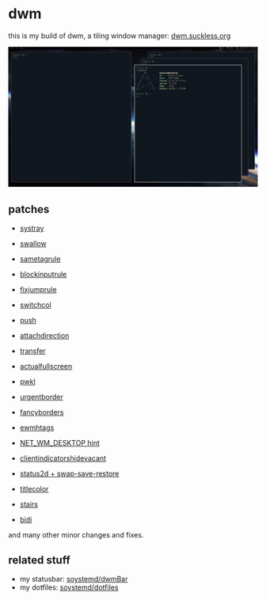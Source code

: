 # dwm

this is my build of dwm, a tiling window manager:
[dwm.suckless.org](https://dwm.suckless.org)

![screenshot](sc.jpg)

## patches

- [systray](https://dwm.suckless.org/patches/systray)

- [swallow](https://dwm.suckless.org/patches/swallow)

- [sametagrule](https://github.com/soystemd/dwm/commit/fb1e103)

- [blockinputrule](https://github.com/soystemd/dwm/compare/36f4be5...b4d681d)

- [fixjumprule](https://github.com/soystemd/dwm/commit/5643525)

- [switchcol](https://dwm.suckless.org/patches/switchcol)

- [push](https://dwm.suckless.org/patches/push)

- [attachdirection](https://dwm.suckless.org/patches/attachdirection)

- [transfer](https://dwm.suckless.org/patches/transfer)

- [actualfullscreen](https://dwm.suckless.org/patches/actualfullscreen)

- [pwkl](https://dwm.suckless.org/patches/pwkl)

- [urgentborder](https://dwm.suckless.org/patches/urgentborder)

- [fancyborders](https://github.com/soystemd/dwm/commit/b375ca9)

- [ewmhtags](https://dwm.suckless.org/patches/ewmhtags)

- [NET_WM_DESKTOP hint](https://github.com/soystemd/dwm/compare/cc4564f...5ce1409)

- [clientindicatorshidevacant](https://dwm.suckless.org/patches/clientindicators)

- [status2d + swap-save-restore](https://dwm.suckless.org/patches/status2d)

- [titlecolor](https://dwm.suckless.org/patches/titlecolor)

- [stairs](https://dwm.suckless.org/patches/stairs)

- [bidi](https://dwm.suckless.org/patches/bidi)

and many other minor changes and fixes.

## related stuff

- my statusbar: [soystemd/dwmBar](https://github.com/soystemd/dwmbar)
- my dotfiles: [soystemd/dotfiles](https://github.com/soystemd/dotfiles)
